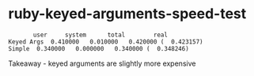 # ruby-keyed-arguments-speed-test
```
       user     system      total        real
Keyed Args  0.410000   0.010000   0.420000 (  0.423157)
Simple  0.340000   0.000000   0.340000 (  0.348246)
```


Takeaway - keyed arguments are slightly more expensive
